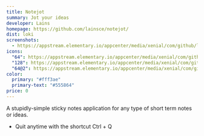 ```yaml
---
title: Notejot
summary: Jot your ideas
developer: Lains
homepage: https://github.com/lainsce/notejot/
dist: loki
screenshots:
  - https://appstream.elementary.io/appcenter/media/xenial/com/github/lainsce.notejot.desktop/08516A9FD557EDDC34DCC14240C087C3/screenshots/image-1_orig.png
icons:
  "64": https://appstream.elementary.io/appcenter/media/xenial/com/github/lainsce.notejot.desktop/08516A9FD557EDDC34DCC14240C087C3/icons/64x64/com.github.lainsce.notejot_com.github.lainsce.notejot.png
  "128": https://appstream.elementary.io/appcenter/media/xenial/com/github/lainsce.notejot.desktop/08516A9FD557EDDC34DCC14240C087C3/icons/128x128/com.github.lainsce.notejot_com.github.lainsce.notejot.png
  "64@2": https://appstream.elementary.io/appcenter/media/xenial/com/github/lainsce.notejot.desktop/08516A9FD557EDDC34DCC14240C087C3/icons/64x64@2/com.github.lainsce.notejot_com.github.lainsce.notejot.png
color:
  primary: "#fff3ae"
  primary-text: "#555864"
price: 0
---
```


<p>A stupidly-simple sticky notes application for any type of short term notes or ideas.</p>
<ul>
  <li>Quit anytime with the shortcut Ctrl + Q</li>
</ul>